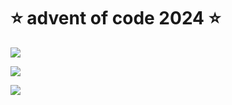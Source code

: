 # ⭐️ advent of code 2024 ⭐️

![](https://img.shields.io/badge/day%20📅-23-blue)
  
![](https://img.shields.io/badge/stars%20⭐-26-yellow)
  
![](https://img.shields.io/badge/days%20completed-12-red)
